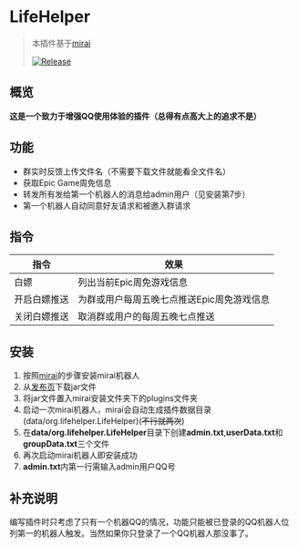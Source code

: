 # LifeHelper

> 本插件基于[mirai](https://github.com/mamoe/mirai)
>
> [![Release](https://img.shields.io/badge/release-1.0-pre--green)](https://img.shields.io/badge/release-1.0-pre--green)

## 概览

**这是一个致力于增强QQ使用体验的插件（总得有点高大上的追求不是）**

## 功能

- 群实时反馈上传文件名（不需要下载文件就能看全文件名）
- 获取Epic Game周免信息
- 转发所有发给第一个机器人的消息给admin用户（见安装第7步）
- 第一个机器人自动同意好友请求和被邀入群请求


## 指令

| 指令                | 效果             |
| ------------------- | ---------------- |
| 白嫖 | 列出当前Epic周免游戏信息 |
| 开启白嫖推送 | 为群或用户每周五晚七点推送Epic周免游戏信息 |
| 关闭白嫖推送 | 取消群或用户的每周五晚七点推送 |

## 安装

1. 按照[mirai](https://github.com/mamoe/mirai-console)的步骤安装mirai机器人
2. 从[发布页](https://github.com/Pmx990/Mirai-Steam-Plugin/releases/tag/v0.1)下载jar文件
3. 将jar文件置入mirai安装文件夹下的plugins文件夹
4. 启动一次mirai机器人，mirai会自动生成插件数据目录(data/org.lifehelper.LifeHelper)(~~不行就两次~~)
5. 在**data/org.lifehelper.LifeHelper**目录下创建**admin.txt**,**userData.txt**和**groupData.txt**三个文件
6. 再次启动mirai机器人即安装成功
7. **admin.txt**内第一行需输入admin用户QQ号

## 补充说明

编写插件时只考虑了只有一个机器QQ的情况，功能只能被已登录的QQ机器人位列第一的机器人触发。当然如果你只登录了一个QQ机器人那没事了。
